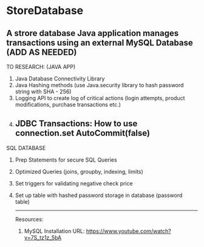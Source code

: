 # StoreDatabase
A strore database Java application manages transactions using an external MySQL Database (ADD AS NEEDED)
--------------------------------------------------------------------------------
TO RESEARCH: 
  (JAVA APP) 
1. Java Database Connectivity Library
2. Java Hashing methods (use Java.security library to  hash password string with SHA - 256)
3. Logging API to create log of critical actions (login attempts, product modifications, purchase transactions etc.)
4. JDBC Transactions: How to use connection.set AutoCommit(false)
   -----------------------------------------------------------------
  SQL DATABASE
1. Prep Statements for secure SQL Queries
2. Optimized Queries (joins, groupby, indexing, limits)
3. Set triggers for validating negative check price
4. Set up table with hashed password storage in database (password table)

   ----------------------------------------------
   Resources:
   1. MySQL Installation URL:  https://www.youtube.com/watch?v=7S_tz1z_5bA
